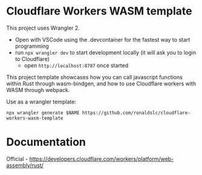 # Cloudflare Workers WASM template

This project uses Wrangler 2.

- Open with VSCode using the .devcontainer for the fastest way to start programming
- run `npx wrangler dev` to start development locally (it will ask you to login to Cloudflare)
    - open `http://localhost:8787` once started

This project template showcases how you can call javascript functions within Rust through wasm-bindgen,
and how to use Cloudflare workers with WASM through webpack.

Use as a wrangler template:
```console
npx wrangler generate $NAME https://github.com/ronaldslc/cloudflare-workers-wasm-template
```

# Documentation

Official - https://developers.cloudflare.com/workers/platform/web-assembly/rust/
